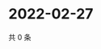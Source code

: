 # 2022-02-27

共 0 条

<!-- BEGIN WEIBO -->
<!-- 最后更新时间 Sun Feb 27 2022 02:16:47 GMT+0800 (China Standard Time) -->

<!-- END WEIBO -->
